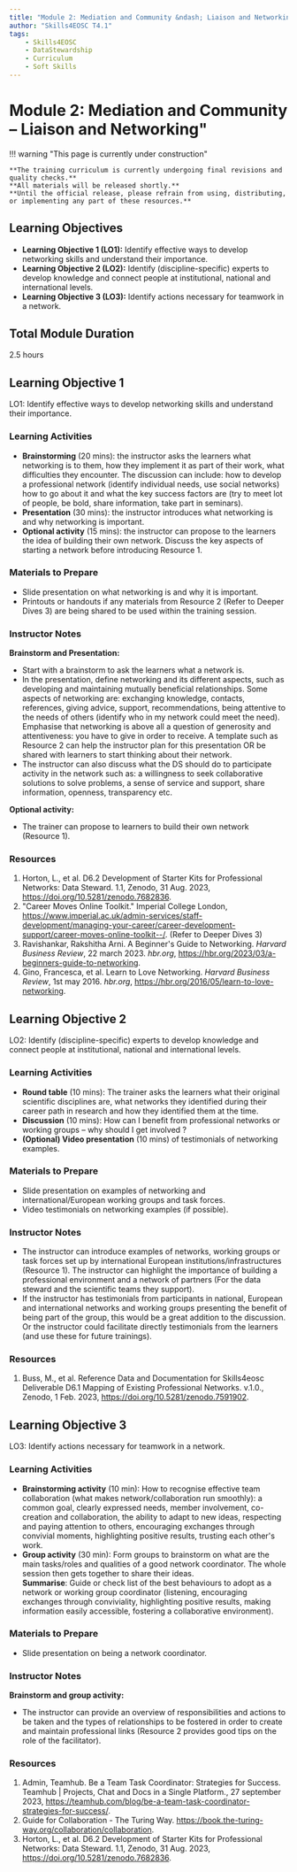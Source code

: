 ```yaml
---
title: "Module 2: Mediation and Community &ndash; Liaison and Networking"
author: "Skills4EOSC T4.1"
tags:
    - Skills4EOSC
    - DataStewardship
    - Curriculum
    - Soft Skills
---
```


# Module 2: Mediation and Community &ndash; Liaison and Networking"


!!! warning "This page is currently under construction"

    **The training curriculum is currently undergoing final revisions and quality checks.**
    **All materials will be released shortly.**
    **Until the official release, please refrain from using, distributing, or implementing any part of these resources.**


## Learning Objectives

- **Learning Objective 1 (LO1):** Identify effective ways to develop networking skills and understand their importance.
- **Learning Objective 2 (LO2):** Identify (discipline-specific) experts to develop knowledge and connect people at institutional, national and international levels.
- **Learning Objective 3 (LO3):** Identify actions necessary for teamwork in a network.


## Total Module Duration

2.5 hours


## Learning Objective 1

LO1: Identify effective ways to develop networking skills and understand their importance.


### Learning Activities

- **Brainstorming** (20 mins): the instructor asks the learners what networking is to them, how they implement it as part of their work, what difficulties they encounter. The discussion can include: how to develop a professional network (identify individual needs, use social networks) how to go about it and what the key success factors are (try to meet lot of people, be bold, share information, take part in seminars).
- **Presentation** (30 mins): the instructor introduces what networking is and why networking is important.
- **Optional activity** (15 mins): the instructor can propose to the learners the idea of building their own network. Discuss the key aspects of starting a network before introducing Resource 1.


### Materials to Prepare

- Slide presentation on what networking is and why it is important.
- Printouts or handouts if any materials from Resource 2 (Refer to Deeper Dives 3) are being shared to be used within the training session.


### Instructor Notes

**Brainstorm and Presentation:**

- Start with a brainstorm to ask the learners what a network is.
- In the presentation, define networking and its different aspects, such as developing and maintaining mutually beneficial relationships. Some aspects of networking are: exchanging knowledge, contacts, references, giving advice, support, recommendations, being attentive to the needs of others (identify who in my network could meet the need). Emphasise that networking is above all a question of generosity and attentiveness: you have to give in order to receive. A template such as Resource 2 can help the instructor plan for this presentation OR be shared with learners to start thinking about their network.
- The instructor can also discuss what the DS should do to participate activity in the network such as: a willingness to seek collaborative solutions to solve problems, a sense of service and support, share information, openness, transparency etc.

**Optional activity:**

- The trainer can propose to learners to build their own network (Resource 1).


### Resources

1. Horton, L., et al. D6.2 Development of Starter Kits for Professional Networks: Data Steward. 1.1, Zenodo, 31 Aug. 2023, <https://doi.org/10.5281/zenodo.7682836>.
2. "Career Moves Online Toolkit." Imperial College London, <https://www.imperial.ac.uk/admin-services/staff-development/managing-your-career/career-development-support/career-moves-online-toolkit--/>. (Refer to Deeper Dives 3)
3. Ravishankar, Rakshitha Arni. A Beginner's Guide to Networking. *Harvard Business Review*, 22 march 2023. *hbr.org*, <https://hbr.org/2023/03/a-beginners-guide-to-networking>.
4. Gino, Francesca, et al. Learn to Love Networking. *Harvard Business Review*, 1st may 2016. *hbr.org*, <https://hbr.org/2016/05/learn-to-love-networking>.



## Learning Objective 2

LO2: Identify (discipline-specific) experts to develop knowledge and connect people at institutional, national and international levels.


### Learning Activities

- **Round table** (10 mins): The trainer asks the learners what their original scientific disciplines are, what networks they identified during their career path in research and how they identified them at the time.
- **Discussion** (10 mins): How can I benefit from professional networks or working groups &ndash; why should I get involved ?
- **(Optional) Video presentation** (10 mins) of testimonials of networking examples.


### Materials to Prepare

- Slide presentation on examples of networking and international/European working groups and task forces.
- Video testimonials on networking examples (if possible).


### Instructor Notes

- The instructor can introduce examples of networks, working groups or task forces set up by international European institutions/infrastructures (Resource 1). The instructor can highlight the importance of building a professional environment and a network of partners (For the data steward and the scientific teams they support).
- If the instructor has testimonials from participants in national, European and international networks and working groups presenting the benefit of being part of the group, this would be a great addition to the discussion. Or the instructor could facilitate directly testimonials from the learners (and use these for future trainings).


### Resources

1. Buss, M., et al. Reference Data and Documentation for Skills4eosc Deliverable D6.1 Mapping of Existing Professional Networks. v.1.0., Zenodo, 1 Feb. 2023, <https://doi.org/10.5281/zenodo.7591902>.



## Learning Objective 3

LO3: Identify actions necessary for teamwork in a network.


### Learning Activities

- **Brainstorming activity** (10 min): How to recognise effective team collaboration (what makes network/collaboration run smoothly): a common goal, clearly expressed needs, member involvement, co-creation and collaboration, the ability to adapt to new ideas, respecting and paying attention to others, encouraging exchanges through convivial moments, highlighting positive results, trusting each other's work.
- **Group activity** (30 min): Form groups to brainstorm on what are the main tasks/roles and qualities of a good network coordinator. The whole session then gets together to share their ideas.  
  **Summarise**: Guide or check list of the best behaviours to adopt as a network or working group coordinator (listening, encouraging exchanges through conviviality, highlighting positive results, making information easily accessible, fostering a collaborative environment).


### Materials to Prepare

- Slide presentation on being a network coordinator.


### Instructor Notes

**Brainstorm and group activity:**

- The instructor can provide an overview of responsibilities and actions to be taken and the types of relationships to be fostered in order to create and maintain professional links (Resource 2 provides good tips on the role of the facilitator).


### Resources

1. Admin, Teamhub. Be a Team Task Coordinator: Strategies for Success. Teamhub | Projects, Chat and Docs in a Single Platform., 27 september 2023, <https://teamhub.com/blog/be-a-team-task-coordinator-strategies-for-success/>.
2. Guide for Collaboration - The Turing Way. <https://book.the-turing-way.org/collaboration/collaboration>.
3. Horton, L., et al. D6.2 Development of Starter Kits for Professional Networks: Data Steward. 1.1, Zenodo, 31 Aug. 2023, <https://doi.org/10.5281/zenodo.7682836>.
